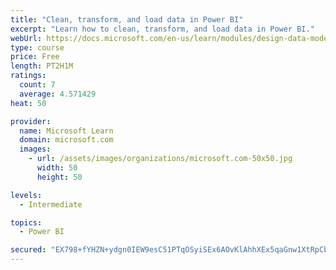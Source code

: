```yaml
---
title: "Clean, transform, and load data in Power BI"
excerpt: "Learn how to clean, transform, and load data in Power BI."
webUrl: https://docs.microsoft.com/en-us/learn/modules/design-data-model-power-bi/
type: course
price: Free
length: PT2H1M
ratings:
  count: 7
  average: 4.571429
heat: 50

provider:
  name: Microsoft Learn
  domain: microsoft.com
  images:
    - url: /assets/images/organizations/microsoft.com-50x50.jpg
      width: 50
      height: 50

levels:
  - Intermediate

topics:
  - Power BI

secured: "EX798+fYHZN+ydgn0IEW9esC51PTqOSyiSEx6AOvKlAhhXEx5qaGnw1XtRpCbUsZ1QDcmfpiegQWCCDU0lI4tMFvv/hQ3r3Ve6+BE0hFST82Pn1fx7gJ6wYTJ/Ph6NnkZx3vzW0A4U4Qgm+mwbzp+x2j7J9/Gps6DWnKoq54AySpl8XYuXtE0dNW1rbPexrr2J2QYMz57Xv38mLA9AtXTAFFRjPWlyHB6o0vd6tGw47ijYfS4BuMWSRFBFfV1UNiYIoYmKaLgIHCMmpS5kF62kLj05kzyWs+cSMkCvaNCup387Z55QDoCuxs8WLVOacAM0V3IX2wqXebnkZEJYSQGORuNPCphuHcC+LK4EzK6xQ=;8+3tiQuwIDOykwJKkvT/9Q=="
---
```


